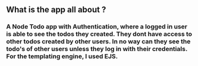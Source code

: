 ## What is the app all about ?

### A Node Todo app with Authentication, where a logged in user is able to see the todos they created. They dont have access to other todos created by other users. In no way can they see the todo's of other users unless they log in with their credentials. For the templating engine, I used EJS.
